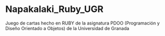 # Napakalaki_Ruby_UGR
Juego de cartas hecho en RUBY de la asignatura PDOO (Programación y Diseño Orientado a Objetos) de la Universidad de Granada

